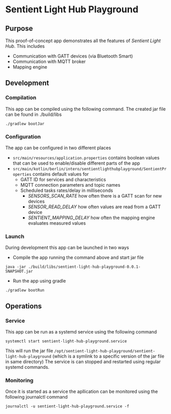 # Sentient Light Hub Playground

## Purpose

This proof-of-concept app demonstrates all the features of _Sentient Light Hub_. This includes

* Communication with GATT devices (via Bluetooth Smart)
* Communication with MQTT broker
* Mapping engine

## Development

### Compilation

This app can be compiled using the following command. The created jar file can be found in ./build/libs

```
./gradlew bootJar
```

### Configuration

The app can be configured in two different places

* ```src/main/resources/application.properties``` contains boolean values that can be used to enable/disable different parts of the app
* ```src/main/kotlin/berlin/intero/sentientlighthubplayground/SentientProperties``` contains default values for
  * GATT ID for services and characteristics
  * MQTT connection parameters and topic names
  * Scheduled tasks rates/delay in milliseconds
    * *SENSORS_SCAN_RATE* how often there is a GATT scan for new devices
    * *SENSOR_READ_DELAY* how often values are read from a GATT device
    * *SENTIENT_MAPPING_DELAY* how often the mapping engine evaluates measured values

### Launch

During development this app can be launched in two ways

* Compile the app running the command above and start jar file

```
java -jar ./build/libs/sentient-light-hub-playground-0.0.1-SNAPSHOT.jar
```

* Run the app using gradle

```
./gradlew bootRun
```

## Operations

### Service

This app can be run as a systemd service using the following command

```
systemctl start sentient-light-hub-playground.service
```

This will run the jar file ```/opt/sentient-light-hub-playground/sentient-light-hub-playground``` (which is a symlink to a specific version of the jar file in same directory) The service is can stopped and restarted using regular systemd commands.

### Monitoring

Once it is started as a service the apllication can be monitored using the following journalctl command

```
journalctl -u sentient-light-hub-playground.service -f
```